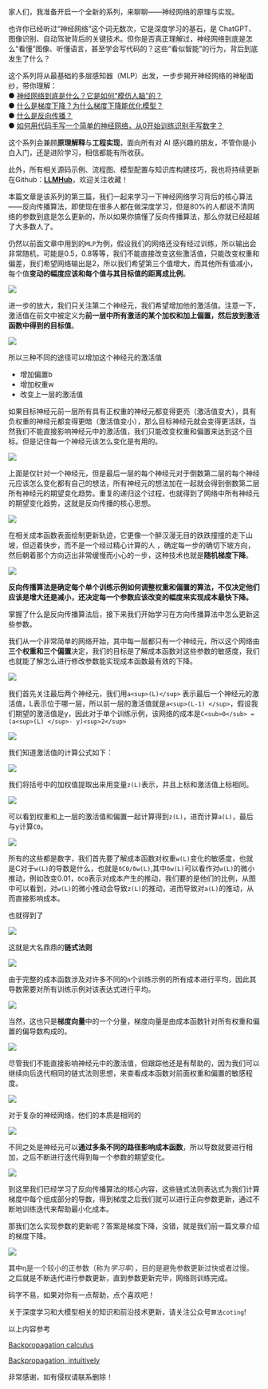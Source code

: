 家人们，我准备开启一个全新的系列，来聊聊——神经网络的原理与实现。

也许你已经听过“神经网络”这个词无数次，它是深度学习的基石，是 ChatGPT、图像识别、自动驾驶背后的关键技术。但你是否真正理解过，神经网络到底是怎么“看懂”图像、听懂语言，甚至学会写代码的？这些“看似智能”的行为，背后到底发生了什么？

这个系列将从最基础的多层感知器（MLP）出发，一步步揭开神经网络的神秘面纱，带你理解：  
● [神经网络到底是什么？它是如何“模仿人脑”的？](https://zhuanlan.zhihu.com/p/1914643372376847471)  
● [什么是梯度下降？为什么梯度下降能优化模型？](https://zhuanlan.zhihu.com/p/1917179497192593050)  
● [什么是反向传播？](https://zhuanlan.zhihu.com/p/1917262748246581317)  
● [如何用代码手写一个简单的神经网络，从0开始训练识别手写数字？](https://zhuanlan.zhihu.com/p/1917325067064447077)

这个系列会兼顾**原理解释**与**工程实现**，面向所有对 AI 感兴趣的朋友，不管你是小白入门，还是进阶学习，相信都能有所收获。

<font style="color:rgb(25, 27, 31);">此外，所有相关源码示例、流程图、模型配置与知识库构建技巧，我也将持续更新在Github：</font>[**<font style="color:rgb(25, 27, 31);">LLMHub</font>**](https://github.com/zhangting-hit/LLMHub)<font style="color:rgb(25, 27, 31);">，欢迎关注收藏！</font>

本篇文章是该系列的第三篇，我们一起来学习一下神经网络学习背后的核心算法——反向传播算法，即使现在很多人都在做深度学习，但是80%的人都说不清网络的参数到底是怎么更新的，所以如果你搞懂了反向传播算法，那么你就已经超越了大多数人了。

仍然以前面文章中用到的`MLP`为例，假设我们的网络还没有经过训练，所以输出会非常随机，可能是0.5，0.8等等，我们不能直接改变这些激活值，只能改变权重和偏差，我们希望网络输出是2，所以我们希望第三个值增大，而其他所有值减小，每个值**变动的幅度应该和每个值与其目标值的距离成比例**。

![](https://cdn.nlark.com/yuque/0/2025/png/28454971/1749886513990-4fbd35a9-e5e6-47ef-9d02-c9fa5624cb66.png)

进一步的放大，我们只关注第二个神经元，我们希望增加他的激活值。注意一下，激活值在前文中被定义为**前一层中所有激活的某个加权和加上偏置，然后放到激活函数中得到的目标值**。

![](https://cdn.nlark.com/yuque/0/2025/png/28454971/1749886558417-dbd99183-b46a-4cf2-98ea-f32c9cfc6849.png)

所以三种不同的途径可以增加这个神经元的激活值

+ 增加偏置b
+ 增加权重w
+ 改变上一层的激活值

如果目标神经元前一层所有具有正权重的神经元都变得更亮（激活值变大），具有负权重的神经元都变得更暗（激活值变小），那么目标神经元就会变得更活跃，当然我们不能直接影响神经元中的激活值，我们只能改变权重和偏置来达到这个目标。但是记住每一个神经元该怎么变化是有用的。

![](https://cdn.nlark.com/yuque/0/2025/png/28454971/1749886600433-effc410e-595e-4f7d-816e-3636b59c7be4.png)

上面是仅针对一个神经元，但是最后一层的每个神经元对于倒数第二层的每个神经元应该怎么变化都有自己的想法，所有神经元的想法加在一起就会得到倒数第二层所有神经元的期望变化趋势。重复的递归这个过程，也就得到了网络中所有神经元的期望变化趋势，这就是反向传播的核心思想。

![](https://cdn.nlark.com/yuque/0/2025/png/28454971/1749886624710-f8d7f2a1-3075-435e-880a-b05994aa7636.png)

在相关成本函数表面绘制更新轨迹，它更像一个醉汉漫无目的跌跌撞撞的走下山坡，但迈着快步，而不是一个经过精心计算的人 ，确定每一步的确切下坡方向，然后朝着那个方向迈出非常缓慢而小心的一步，这种技术也就是**随机梯度下降**。

![](https://cdn.nlark.com/yuque/0/2025/png/28454971/1749886732323-c3c7f826-dc11-4cd9-9e69-881f784c41c4.png)

**反向传播算法是确定每个单个训练示例如何调整权重和偏置的算法，不仅决定他们应该是增大还是减小，还决定每一个参数应该改变的幅度来实现成本最快下降。**

掌握了什么是反向传播算法后，接下来我们开始学习在方向传播算法中怎么更新这些参数。

我们从一个非常简单的网络开始，其中每一层都只有一个神经元，所以这个网络由**三个权重和三个偏置**决定，我们的目标是了解成本函数对这些参数的敏感度，我们也就能了解怎么进行修改参数能实现成本函数最有效的下降。

![](https://cdn.nlark.com/yuque/0/2025/png/28454971/1749886934329-62181478-35ef-4405-8785-96b49b5cd55d.png)

我们首先关注最后两个神经元，我们用`a<sup>(L)</sup>`<sup> </sup>表示最后一个神经元的激活值，L表示位于哪一层，所以前一层的激活值就是`a<sup>(L-1) </sup>`，假设我们期望的激活值是y，因此对于单个训练示例，该网络的成本是`C<sub>0</sub> = (a<sup>(L) </sup>- y)<sup>2</sup>`

![](https://cdn.nlark.com/yuque/0/2025/png/28454971/1749890041310-536c329d-6f91-456d-8006-855dade1efc4.png)

我们知道激活值的计算公式如下：

![](https://cdn.nlark.com/yuque/0/2025/png/28454971/1749887472820-1109f50a-88bc-4c2f-9ab7-3be7fe5daad0.png)

我们将括号中的加权值提取出来用变量`z(L)`表示，并且上标和激活值上标相同。

![](https://cdn.nlark.com/yuque/0/2025/png/28454971/1749887541751-267132db-80cb-437f-bc97-9040a7d51c71.png)

可以看到权重和上一层的激活值和偏置一起计算得到`z(L)`，进而计算`a(L)`，最后与y计算`C0`。

![](https://cdn.nlark.com/yuque/0/2025/png/28454971/1749887604813-5cffd171-2b8f-48de-afb9-13d87a64f0cc.png)

所有的这些都是数字，我们首先要了解成本函数对权重`w(L)`变化的敏感度，也就是C对于`w(L)`的导数是什么，也就是`δC0/δw(L)`,其中`δw(L)`可以看作对`w(L)`的微小推动，例如改变0.01，`δC0`表示对成本产生的推动，我们要的是他们的比例，从图中可以看到，对`w(L)`的微小推动会导致`z(L)`的推动，进而导致对`a(L)`的推动，从而直接影响成本。

也就得到了

![](https://cdn.nlark.com/yuque/0/2025/png/28454971/1749888481684-c273f6cb-87a5-4958-9b53-766f2d0dccef.png)

这就是大名鼎鼎的**链式法则**

![](https://cdn.nlark.com/yuque/0/2025/png/28454971/1749888712621-e57bd8d9-a780-4a49-8f65-066a6f67a8ac.png)

由于完整的成本函数涉及对许多不同的`n`个训练示例的所有成本进行平均，因此其导数需要对所有训练示例对该表达式进行平均。

![](https://cdn.nlark.com/yuque/0/2025/png/28454971/1749888894313-e6e87e6d-7fc3-4f42-aa23-83dab8bbb1c3.png)

当然，这也只是**梯度向量**中的一个分量，梯度向量是由成本函数针对所有权重和偏置的偏导数构成的。

![](https://cdn.nlark.com/yuque/0/2025/png/28454971/1749888966990-80fc009f-fd0f-4643-bdfd-2dbffc530905.png)

尽管我们不能直接影响神经元中的激活值，但跟踪他还是有帮助的，因为我们可以继续向后迭代相同的链式法则思想，来查看成本函数对前面权重和偏置的敏感程度。

![](https://cdn.nlark.com/yuque/0/2025/png/28454971/1749889197248-7f066acb-e6b9-4284-9651-5daf63653b99.png)

对于复杂的神经网络，他们的本质是相同的

![](https://cdn.nlark.com/yuque/0/2025/png/28454971/1749889291548-fd92c44a-1e73-4a4d-9f36-45699b5e3c8f.png)

不同之处是神经元可以**通过多条不同的路径影响成本函数**，所以导数就要进行相加，之后不断进行迭代得到每一个参数的期望变化。

![](https://cdn.nlark.com/yuque/0/2025/png/28454971/1749889456867-06f1b3c8-faca-43b3-842f-17e367013095.png)

到这里我们已经学习了反向传播算法的核心内容，这些链式法则表达式为我们计算梯度中每个组成部分的导数，得到梯度之后我们就可以进行正向参数更新，通过不断地训练迭代来帮助最小化成本。

那我们怎么实现参数的更新呢？答案是梯度下降，没错，就是我们前一篇文章介绍的梯度下降。

![](https://cdn.nlark.com/yuque/0/2025/png/28454971/1749900686244-a346d313-a6d4-4ee1-892e-e47f952b8b31.png)

其中<font style="color:rgb(42, 42, 42);">η</font><font style="color:rgb(51, 51, 51);">是一个较小的正参数（称为</font>_<font style="color:rgb(51, 51, 51);">学习率</font>_<font style="color:rgb(51, 51, 51);">），目的是避免参数更新过快或者过慢。</font>之后就是不断迭代进行参数更新，直到参数更新完毕，网络则训练完成。



码字不易，如果对你有一点帮助，点个喜欢吧！

关于深度学习和大模型相关的知识和前沿技术更新，请关注公众号`算法coting`!



以上内容参考

[ Backpropagation calculus](https://www.youtube.com/watch?v=tIeHLnjs5U8)

[Backpropagation, intuitively](https://www.youtube.com/watch?v=Ilg3gGewQ5U)

非常感谢，如有侵权请联系删除！

